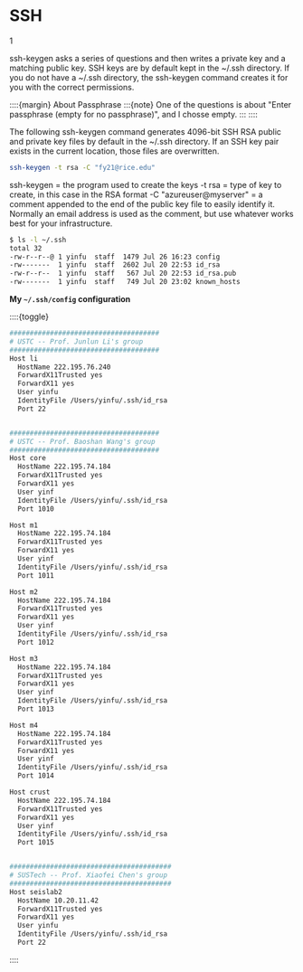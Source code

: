 # SSH
1

ssh-keygen asks a series of questions and then writes a private key and a matching public key.
SSH keys are by default kept in the ~/.ssh directory. If you do not have a ~/.ssh directory, the ssh-keygen command creates it for you with the correct permissions.

::::{margin} About Passphrase
:::{note}
One of the questions is about "Enter passphrase (empty for no passphrase)", and I chosse empty.
:::
::::


The following ssh-keygen command generates 4096-bit SSH RSA public and private key files by default in the ~/.ssh directory. If an SSH key pair exists in the current location, those files are overwritten.
```bash
ssh-keygen -t rsa -C "fy21@rice.edu"
```

ssh-keygen = the program used to create the keys
-t rsa = type of key to create, in this case in the RSA format
-C "azureuser@myserver" = a comment appended to the end of the public key file to easily identify it. Normally an email address is used as the comment, but use whatever works best for your infrastructure.

```bash
$ ls -l ~/.ssh
total 32
-rw-r--r--@ 1 yinfu  staff  1479 Jul 26 16:23 config
-rw-------  1 yinfu  staff  2602 Jul 20 22:53 id_rsa
-rw-r--r--  1 yinfu  staff   567 Jul 20 22:53 id_rsa.pub
-rw-------  1 yinfu  staff   749 Jul 20 23:02 known_hosts
```

**My `~/.ssh/config` configuration**

::::{toggle}
```bash
#####################################
# USTC -- Prof. Junlun Li's group
#####################################
Host li
  HostName 222.195.76.240
  ForwardX11Trusted yes
  ForwardX11 yes
  User yinfu
  IdentityFile /Users/yinfu/.ssh/id_rsa
  Port 22


#####################################
# USTC -- Prof. Baoshan Wang's group
#####################################
Host core
  HostName 222.195.74.184
  ForwardX11Trusted yes
  ForwardX11 yes
  User yinf
  IdentityFile /Users/yinfu/.ssh/id_rsa
  Port 1010

Host m1
  HostName 222.195.74.184
  ForwardX11Trusted yes
  ForwardX11 yes
  User yinf
  IdentityFile /Users/yinfu/.ssh/id_rsa
  Port 1011

Host m2
  HostName 222.195.74.184
  ForwardX11Trusted yes
  ForwardX11 yes
  User yinf
  IdentityFile /Users/yinfu/.ssh/id_rsa
  Port 1012

Host m3
  HostName 222.195.74.184
  ForwardX11Trusted yes
  ForwardX11 yes
  User yinf
  IdentityFile /Users/yinfu/.ssh/id_rsa
  Port 1013

Host m4
  HostName 222.195.74.184
  ForwardX11Trusted yes
  ForwardX11 yes
  User yinf
  IdentityFile /Users/yinfu/.ssh/id_rsa
  Port 1014

Host crust
  HostName 222.195.74.184
  ForwardX11Trusted yes
  ForwardX11 yes
  User yinf
  IdentityFile /Users/yinfu/.ssh/id_rsa
  Port 1015


########################################
# SUSTech -- Prof. Xiaofei Chen's group
########################################
Host seislab2
  HostName 10.20.11.42
  ForwardX11Trusted yes
  ForwardX11 yes
  User yinfu
  IdentityFile /Users/yinfu/.ssh/id_rsa
  Port 22

```
::::
